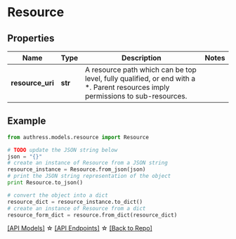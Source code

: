 # Resource


## Properties
Name | Type | Description | Notes
------------ | ------------- | ------------- | -------------
**resource_uri** | **str** | A resource path which can be top level, fully qualified, or end with a *. Parent resources imply permissions to sub-resources. |

## Example

```python
from authress.models.resource import Resource

# TODO update the JSON string below
json = "{}"
# create an instance of Resource from a JSON string
resource_instance = Resource.from_json(json)
# print the JSON string representation of the object
print Resource.to_json()

# convert the object into a dict
resource_dict = resource_instance.to_dict()
# create an instance of Resource from a dict
resource_form_dict = resource.from_dict(resource_dict)
```
[[API Models]](./README.md#documentation-for-models) ☆ [[API Endpoints]](./README.md#documentation-for-api-endpoints) ☆ [[Back to Repo]](../README.md)


